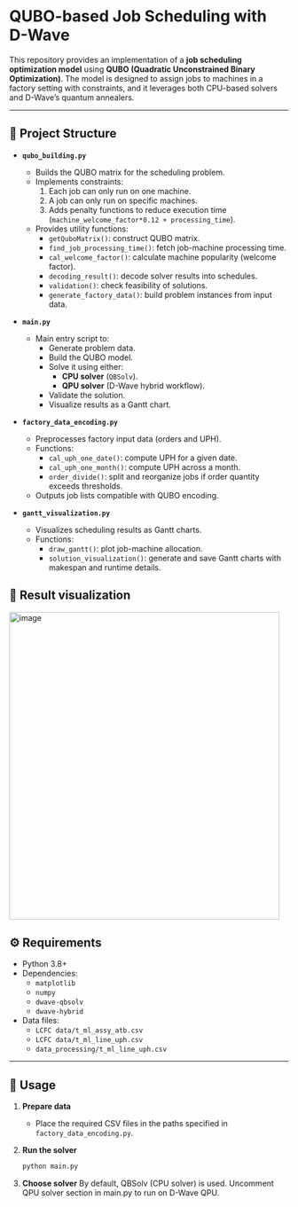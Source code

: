 # QUBO-based Job Scheduling with D-Wave

This repository provides an implementation of a **job scheduling optimization model** using **QUBO (Quadratic Unconstrained Binary Optimization)**. The model is designed to assign jobs to machines in a factory setting with constraints, and it leverages both CPU-based solvers and D-Wave’s quantum annealers.

---

## 📂 Project Structure

- **`qubo_building.py`**
  - Builds the QUBO matrix for the scheduling problem.
  - Implements constraints:
    1. Each job can only run on one machine.
    2. A job can only run on specific machines.
    3. Adds penalty functions to reduce execution time (`machine_welcome_factor*0.12 + processing_time`).
  - Provides utility functions:
    - `getQuboMatrix()`: construct QUBO matrix.
    - `find_job_processing_time()`: fetch job-machine processing time.
    - `cal_welcome_factor()`: calculate machine popularity (welcome factor).
    - `decoding_result()`: decode solver results into schedules.
    - `validation()`: check feasibility of solutions.
    - `generate_factory_data()`: build problem instances from input data.

- **`main.py`**
  - Main entry script to:
    - Generate problem data.
    - Build the QUBO model.
    - Solve it using either:
      - **CPU solver** (`QBSolv`).
      - **QPU solver** (D-Wave hybrid workflow).
    - Validate the solution.
    - Visualize results as a Gantt chart.

- **`factory_data_encoding.py`**
  - Preprocesses factory input data (orders and UPH).
  - Functions:
    - `cal_uph_one_date()`: compute UPH for a given date.
    - `cal_uph_one_month()`: compute UPH across a month.
    - `order_divide()`: split and reorganize jobs if order quantity exceeds thresholds.
  - Outputs job lists compatible with QUBO encoding.

- **`gantt_visualization.py`**
  - Visualizes scheduling results as Gantt charts.
  - Functions:
    - `draw_gantt()`: plot job-machine allocation.
    - `solution_visualization()`: generate and save Gantt charts with makespan and runtime details.


## 📂 Result visualization
<img width="487" height="555" alt="image" src="https://github.com/user-attachments/assets/1d111e81-205b-4058-8f4d-be31bb9b137b" />



## ⚙️ Requirements

- Python 3.8+
- Dependencies:
  - `matplotlib`
  - `numpy`
  - `dwave-qbsolv`
  - `dwave-hybrid`
- Data files:
  - `LCFC data/t_ml_assy_atb.csv`
  - `LCFC data/t_ml_line_uph.csv`
  - `data_processing/t_ml_line_uph.csv`

---

## 🚀 Usage

1. **Prepare data**
   - Place the required CSV files in the paths specified in `factory_data_encoding.py`.

2. **Run the solver**
   ```bash
   python main.py

3. **Choose solver**
By default, QBSolv (CPU solver) is used.
Uncomment QPU solver section in main.py to run on D-Wave QPU.

   
